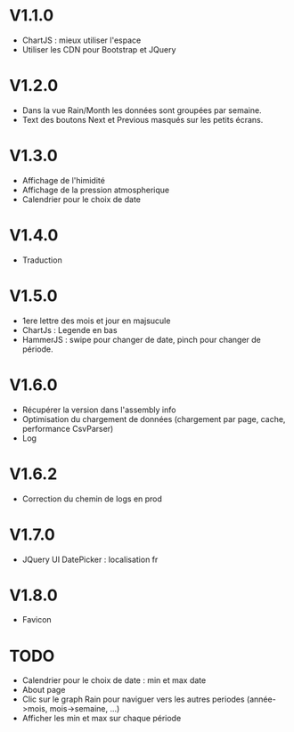 # V1.1.0
* ChartJS : mieux utiliser l'espace
* Utiliser les CDN pour Bootstrap et JQuery

# V1.2.0
* Dans la vue Rain/Month les données sont groupées par semaine.
* Text des boutons Next et Previous masqués sur les petits écrans.

# V1.3.0
* Affichage de l'himidité
* Affichage de la pression atmospherique
* Calendrier pour le choix de date

# V1.4.0
* Traduction

# V1.5.0
* 1ere lettre des mois et jour en majsucule
* ChartJs : Legende en bas
* HammerJS : swipe pour changer de date, pinch pour changer de période.

# V1.6.0
* Récupérer la version dans l'assembly info
* Optimisation du chargement de données (chargement par page, cache, performance CsvParser)
* Log

# V1.6.2
* Correction du chemin de logs en prod

# V1.7.0
* JQuery UI DatePicker : localisation fr

# V1.8.0
* Favicon

# TODO
* Calendrier pour le choix de date : min et max date
* About page
* Clic sur le graph Rain pour naviguer vers les autres periodes (année->mois, mois->semaine, ...)
* Afficher les min et max sur chaque période


